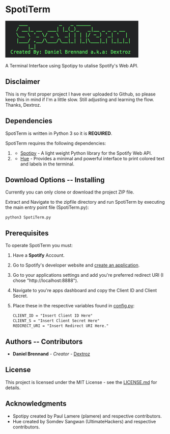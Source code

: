 # SpotiTerm
![SpotiTerm](spotiterm.png)

A Terminal Interface using Spotipy to utalise Spotify's Web API.

## Disclaimer
This is my first proper project I have ever uploaded to Github, so please keep this in mind if I'm a little slow. Still adjusting and learning the flow. Thanks, Dextroz.

## Dependencies
SpotiTerm is written in Python 3 so it is **REQUIRED**.

SpotiTerm requires the following dependencies:
  1. * [Spotipy](https://github.com/plamere/spotipy) - A light weight Python library for the Spotify Web API.
  2. * [Hue](https://github.com/UltimateHackers/hue) - Provides a minimal and powerful interface to print colored text and labels in the terminal.

## Download Options -- Installing
Currently you can only clone or download the project ZIP file.

Extract and Navigate to the zipfile directory and run SpotiTerm by executing the main entry point file (SpotiTerm.py):
  ```
  python3 SpotiTerm.py
  ```

## Prerequisites
To operate SpotiTerm you must:
  
  1. Have a **Spotify** Account.

  1. Go to Spotify's developer website and [create an application](https://beta.developer.spotify.com/dashboard/login). 
  
  2. Go to your applications settings and add you're preferred redirect URI (I chose "http://localhost:8888").
  
  3. Navigate to you're apps dashboard and copy the Client ID and Client Secret.
  
  4. Place these in the respective variables found in [config.py](config.py):
      ```
      CLIENT_ID = "Insert Client ID Here"
      CLIENT_S = "Insert Client Secret Here"
      REDIRECT_URI = "Insert Redirect URI Here."
      ```
## Authors -- Contributors

* **Daniel Brennand** - *Creator* - [Dextroz](https://github.com/Dextroz)

## License

This project is licensed under the MIT License - see the [LICENSE.md](LICENSE.md) for details.

## Acknowledgments

* Spotipy created by Paul Lamere (plamere) and respective contributors.
* Hue created by Somdev Sangwan (UltimateHackers) and respective contributors.
